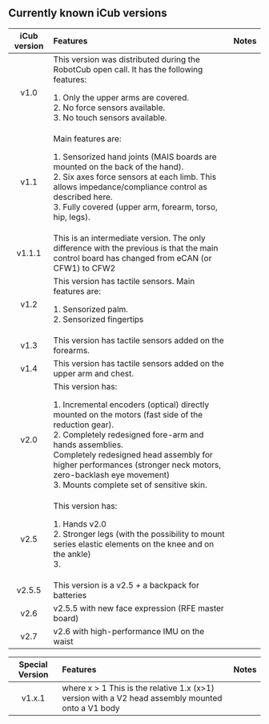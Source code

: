 ## Currently known iCub versions

| iCub version | Features | Notes | 
| :--: | :--| :--| 
| v1.0	| This version was distributed during the RobotCub open call. It has the following features: <p> 1. Only the upper arms are covered. <br> 2. No force sensors available. <br> 3. No touch sensors available. </p> | | 
| v1.1 |	Main features are: <p> 1. Sensorized hand joints (MAIS boards are mounted on the back of the hand). <br> 2. Six axes force sensors at each limb. This allows impedance/compliance control as described here.<br> 3. Fully covered (upper arm, forearm, torso, hip, legs). | |
|v1.1.1	| This is an intermediate version. The only difference with the previous is that the main control board has changed from eCAN (or CFW1) to CFW2 | |
| v1.2 |	This version has tactile sensors. Main features are: <p> 1. Sensorized palm.<br> 2. Sensorized fingertips </p>| |
| v1.3 |	This version has tactile sensors added on the forearms. | |
| v1.4 |	This version has tactile sensors added on the upper arm and chest. | |
| v2.0 |	This version has: <p> 1. Incremental encoders (optical) directly mounted on the motors (fast side of the reduction gear). <br> 2. Completely redesigned fore-arm and hands assemblies. <br> Completely redesigned head assembly for higher performances (stronger neck motors, zero-backlash eye movement) <br> 3. Mounts complete set of sensitive skin.
| v2.5 | This version has: <p>  1. Hands v2.0 <br> 2. Stronger legs (with the possibility to mount series elastic elements on the knee and on the ankle) <br> 3.  | 
| v2.5.5| This version is a v2.5 + a backpack for batteries | | 
| v2.6 | v2.5.5 with new face expression (RFE master board) | |
| v2.7 | v2.6 with high-performance IMU on the waist | |


|Special Version |	Features | Notes |
| :---:| :---| :---|
| v1.x.1 | where x > 1 This is the relative 1.x (x>1) version with a V2 head assembly mounted onto a V1 body | |
